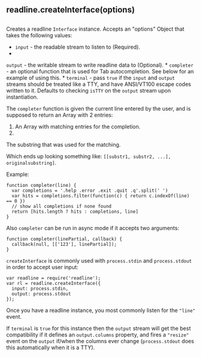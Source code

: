 ## readline.createInterface(options)

## 

Creates a readline `Interface` instance. Accepts an "options" Object that takes
the following values:

* `input` - the readable stream to listen to (Required).
* 
`output` - the writable stream to write readline data to (Optional).
* 
`completer` - an optional function that is used for Tab autocompletion. See
below for an example of using this.
* 
`terminal` - pass `true` if the `input` and `output` streams should be
treated like a TTY, and have ANSI/VT100 escape codes written to it.
Defaults to checking `isTTY` on the `output` stream upon instantiation.

The `completer` function is given the current line entered by the user, and
is supposed to return an Array with 2 entries:

1. An Array with matching entries for the completion.
2. 
The substring that was used for the matching.

Which ends up looking something like:
`[[substr1, substr2, ...], originalsubstring]`.

Example:

    function completer(line) {
      var completions = '.help .error .exit .quit .q'.split(' ')
      var hits = completions.filter(function(c) { return c.indexOf(line) == 0 })
      // show all completions if none found
      return [hits.length ? hits : completions, line]
    }

Also `completer` can be run in async mode if it accepts two arguments:

    function completer(linePartial, callback) {
      callback(null, [['123'], linePartial]);
    }

`createInterface` is commonly used with `process.stdin` and
`process.stdout` in order to accept user input:

    var readline = require('readline');
    var rl = readline.createInterface({
      input: process.stdin,
      output: process.stdout
    });

Once you have a readline instance, you most commonly listen for the
`"line"` event.

If `terminal` is `true` for this instance then the `output` stream will get
the best compatibility if it defines an `output.columns` property, and fires
a `"resize"` event on the `output` if/when the columns ever change
(`process.stdout` does this automatically when it is a TTY).